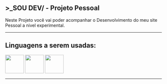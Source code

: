 ## **>_SOU DEV/ - Projeto Pessoal**

Neste Projeto você vai poder acompanhar o Desenvolvimento do meu site Pessoal a nivel experimental.

****
## Linguagens a serem usadas:

<img src="https://cdn.jsdelivr.net/gh/devicons/devicon/icons/javascript/javascript-original.svg" width="60"/>
<img src="https://cdn.jsdelivr.net/gh/devicons/devicon/icons/css3/css3-plain-wordmark.svg" width="60"/>
<img src="https://cdn.jsdelivr.net/gh/devicons/devicon/icons/html5/html5-plain-wordmark.svg" width="60"/>

****
